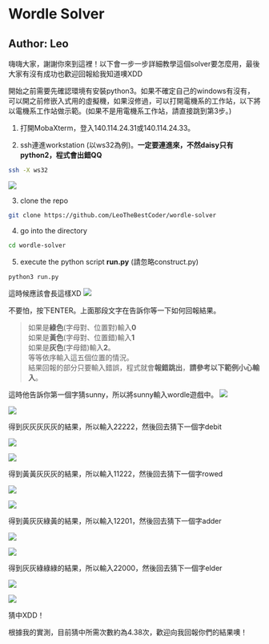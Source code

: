 # Wordle Solver
## Author: Leo

嗨嗨大家，謝謝你來到這裡！以下會一步一步詳細教學這個solver要怎麼用，最後大家有沒有成功也歡迎回報給我知道噢XDD

開始之前需要先確認環境有安裝python3。如果不確定自己的windows有沒有，可以開之前修嵌入式用的虛擬機，如果沒修過，可以打開電機系的工作站，以下將以電機系工作站做示範。(如果不是用電機系工作站，請直接跳到第3步。)

1. 打開MobaXterm，登入140.114.24.31或140.114.24.33。

2. ssh連進workstation (以ws32為例)。**一定要連進來，不然daisy只有python2，程式會出錯QQ**
```bash
ssh -X ws32
```
![](readme_img/img1.png)

3. clone the repo
```bash
git clone https://github.com/LeoTheBestCoder/wordle-solver
```

4. go into the directory
``` bash
cd wordle-solver
```

5. execute the python script **run.py** (請忽略construct.py)
```bash
python3 run.py
```
這時候應該會長這樣XD
![](readme_img/img2.png)

不要怕，按下ENTER。上面那段文字在告訴你等一下如何回報結果。
> 如果是**綠色**(字母對、位置對)輸入**0**</br>
如果是**黃色**(字母對、位置錯)輸入**1**</br>
如果是**灰色**(字母錯)輸入**2**。</br>
等等依序輸入這五個位置的情況。</br>
結果回報的部分只要輸入錯誤，程式就會**報錯跳出**，**請參考以下範例小心輸入**。

這時他告訴你第一個字猜sunny，所以將sunny輸入wordle遊戲中。
![](readme_img/img3.png)

![](readme_img/img4.png)


得到灰灰灰灰灰的結果，所以輸入22222，然後回去猜下一個字debit

![](readme_img/img5.png)

![](readme_img/img6.png)

得到黃黃灰灰灰的結果，所以輸入11222，然後回去猜下一個字rowed

![](readme_img/img7.png)

![](readme_img/img8.png)

得到黃灰灰綠黃的結果，所以輸入12201，然後回去猜下一個字adder

![](readme_img/img9.png)

![](readme_img/img10.png)

得到灰灰綠綠綠的結果，所以輸入22000，然後回去猜下一個字elder

![](readme_img/img11.png)

![](readme_img/img12.png)

猜中XDD！

根據我的實測，目前猜中所需次數約為4.38次，歡迎向我回報你們的結果噢！